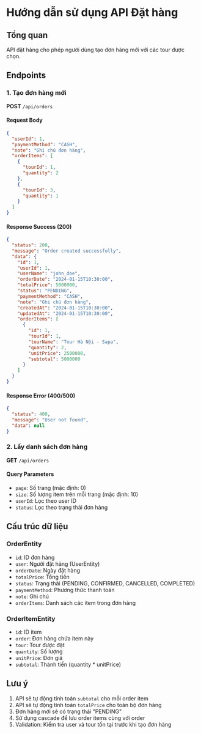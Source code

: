 # Hướng dẫn sử dụng API Đặt hàng

## Tổng quan
API đặt hàng cho phép người dùng tạo đơn hàng mới với các tour được chọn.

## Endpoints

### 1. Tạo đơn hàng mới
**POST** `/api/orders`

#### Request Body
```json
{
  "userId": 1,
  "paymentMethod": "CASH",
  "note": "Ghi chú đơn hàng",
  "orderItems": [
    {
      "tourId": 1,
      "quantity": 2
    },
    {
      "tourId": 3,
      "quantity": 1
    }
  ]
}
```

#### Response Success (200)
```json
{
  "status": 200,
  "message": "Order created successfully",
  "data": {
    "id": 1,
    "userId": 1,
    "userName": "john_doe",
    "orderDate": "2024-01-15T10:30:00",
    "totalPrice": 5000000,
    "status": "PENDING",
    "paymentMethod": "CASH",
    "note": "Ghi chú đơn hàng",
    "createdAt": "2024-01-15T10:30:00",
    "updatedAt": "2024-01-15T10:30:00",
    "orderItems": [
      {
        "id": 1,
        "tourId": 1,
        "tourName": "Tour Hà Nội - Sapa",
        "quantity": 2,
        "unitPrice": 2500000,
        "subtotal": 5000000
      }
    ]
  }
}
```

#### Response Error (400/500)
```json
{
  "status": 400,
  "message": "User not found",
  "data": null
}
```

### 2. Lấy danh sách đơn hàng
**GET** `/api/orders`

#### Query Parameters
- `page`: Số trang (mặc định: 0)
- `size`: Số lượng item trên mỗi trang (mặc định: 10)
- `userId`: Lọc theo user ID
- `status`: Lọc theo trạng thái đơn hàng

## Cấu trúc dữ liệu

### OrderEntity
- `id`: ID đơn hàng
- `user`: Người đặt hàng (UserEntity)
- `orderDate`: Ngày đặt hàng
- `totalPrice`: Tổng tiền
- `status`: Trạng thái (PENDING, CONFIRMED, CANCELLED, COMPLETED)
- `paymentMethod`: Phương thức thanh toán
- `note`: Ghi chú
- `orderItems`: Danh sách các item trong đơn hàng

### OrderItemEntity
- `id`: ID item
- `order`: Đơn hàng chứa item này
- `tour`: Tour được đặt
- `quantity`: Số lượng
- `unitPrice`: Đơn giá
- `subtotal`: Thành tiền (quantity * unitPrice)

## Lưu ý
1. API sẽ tự động tính toán `subtotal` cho mỗi order item
2. API sẽ tự động tính toán `totalPrice` cho toàn bộ đơn hàng
3. Đơn hàng mới sẽ có trạng thái "PENDING"
4. Sử dụng cascade để lưu order items cùng với order
5. Validation: Kiểm tra user và tour tồn tại trước khi tạo đơn hàng


